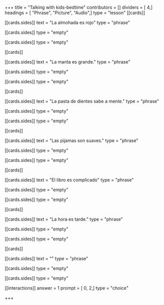 +++
title = "Talking with kids-bedtime"
contributors = []
dividers = [ 4,]
headings = [ "Phrase", "Picture", "Audio",]
type = "lesson"
[[cards]]

[[cards.sides]]
text = "La almohada es rojo"
type = "phrase"

[[cards.sides]]
type = "empty"

[[cards.sides]]
type = "empty"

[[cards]]

[[cards.sides]]
text = "La manta es grande."
type = "phrase"

[[cards.sides]]
type = "empty"

[[cards.sides]]
type = "empty"

[[cards]]

[[cards.sides]]
text = "La pasta de dientes sabe a mente."
type = "phrase"

[[cards.sides]]
type = "empty"

[[cards.sides]]
type = "empty"

[[cards]]

[[cards.sides]]
text = "Las pijamas son suaves."
type = "phrase"

[[cards.sides]]
type = "empty"

[[cards.sides]]
type = "empty"

[[cards]]

[[cards.sides]]
text = "El libro es complicado"
type = "phrase"

[[cards.sides]]
type = "empty"

[[cards.sides]]
type = "empty"

[[cards]]

[[cards.sides]]
text = "La hora es tarde."
type = "phrase"

[[cards.sides]]
type = "empty"

[[cards.sides]]
type = "empty"

[[cards]]

[[cards.sides]]
text = ""
type = "phrase"

[[cards.sides]]
type = "empty"

[[cards.sides]]
type = "empty"

[[interactions]]
answer = 1
prompt = [ 0, 2,]
type = "choice"

+++
